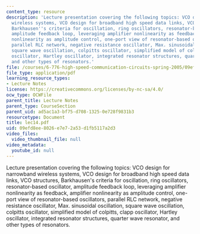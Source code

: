 ```yaml
---
content_type: resource
description: 'Lecture presentation covering the following topics: VCO design for narrowband
  wireless systems, VCO design for broadband high speed data links, VCO structures,
  Barkhausen''s criteria for oscillation, ring oscillators, resonator-based oscillator,
  amplitude feedback loop, leveraging amplifier nonlinearity as feedback, amplifier
  nonlinearity as amplitude control, one-port view of resonator-based oscillators,
  parallel RLC network, negative resistance oscillator, Max. sinusoidal oscillation,
  square wave oscillation, colpitts oscillator, simplified model of colpitts, clapp
  oscillator, Hartley oscillator, integrated resonator structures, quarter wave resonator,
  and other types of resonators.'
file: /courses/6-776-high-speed-communication-circuits-spring-2005/09efd8ee8026e7e72a53d1fb5117a2d3_lec14.pdf
file_type: application/pdf
learning_resource_types:
- Lecture Notes
license: https://creativecommons.org/licenses/by-nc-sa/4.0/
ocw_type: OCWFile
parent_title: Lecture Notes
parent_type: CourseSection
parent_uid: ad5ac1a3-bf75-d708-1325-0e728f9831b3
resourcetype: Document
title: lec14.pdf
uid: 09efd8ee-8026-e7e7-2a53-d1fb5117a2d3
video_files:
  video_thumbnail_file: null
video_metadata:
  youtube_id: null
---
```

Lecture presentation covering the following topics: VCO design for narrowband wireless systems, VCO design for broadband high speed data links, VCO structures, Barkhausen's criteria for oscillation, ring oscillators, resonator-based oscillator, amplitude feedback loop, leveraging amplifier nonlinearity as feedback, amplifier nonlinearity as amplitude control, one-port view of resonator-based oscillators, parallel RLC network, negative resistance oscillator, Max. sinusoidal oscillation, square wave oscillation, colpitts oscillator, simplified model of colpitts, clapp oscillator, Hartley oscillator, integrated resonator structures, quarter wave resonator, and other types of resonators.